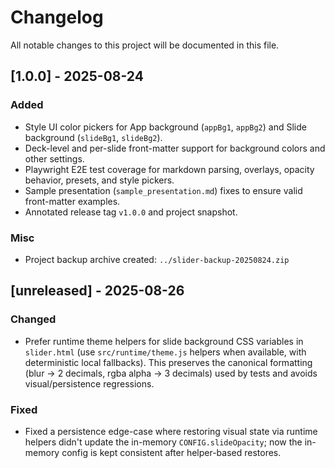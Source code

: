 # Changelog

All notable changes to this project will be documented in this file.

## [1.0.0] - 2025-08-24
### Added
- Style UI color pickers for App background (`appBg1`, `appBg2`) and Slide background (`slideBg1`, `slideBg2`).
- Deck-level and per-slide front-matter support for background colors and other settings.
- Playwright E2E test coverage for markdown parsing, overlays, opacity behavior, presets, and style pickers.
- Sample presentation (`sample_presentation.md`) fixes to ensure valid front-matter examples.
- Annotated release tag `v1.0.0` and project snapshot.

### Misc
- Project backup archive created: `../slider-backup-20250824.zip`


## [unreleased] - 2025-08-26
### Changed
- Prefer runtime theme helpers for slide background CSS variables in `slider.html` (use `src/runtime/theme.js` helpers when available, with deterministic local fallbacks). This preserves the canonical formatting (blur → 2 decimals, rgba alpha → 3 decimals) used by tests and avoids visual/persistence regressions.

### Fixed
- Fixed a persistence edge-case where restoring visual state via runtime helpers didn't update the in-memory `CONFIG.slideOpacity`; now the in-memory config is kept consistent after helper-based restores.

